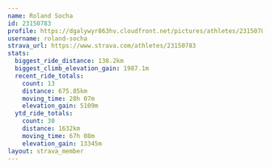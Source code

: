 ```yaml
---
name: Roland Socha
id: 23150783
profile: https://dgalywyr863hv.cloudfront.net/pictures/athletes/23150783/14745672/4/large.jpg
username: roland-socha
strava_url: https://www.strava.com/athletes/23150783
stats:
  biggest_ride_distance: 138.2km
  biggest_climb_elevation_gain: 1987.1m
  recent_ride_totals:
    count: 13
    distance: 675.85km
    moving_time: 28h 07m
    elevation_gain: 5109m
  ytd_ride_totals:
    count: 30
    distance: 1632km
    moving_time: 67h 08m
    elevation_gain: 13345m
layout: strava_member
--- 
```

